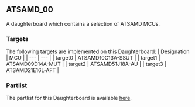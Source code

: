 ## ATSAMD_00
A daughterboard which contains a selection of ATSAMD MCUs.

### Targets
The following targets are implemented on this Daughterboard:
| Designation | MCU |
| --- | --- |
| target0 | ATSAMD10C13A-SSUT |
| target1 | ATSAMD09D14A-MUT |
| target2 | ATSAMD51J18A-AU |
| target3 | ATSAMD21E16L-AFT |

### Partlist
The partlist for this Daughterboard is available [here](https://octopart.com/bom-tool/9WbPLhTP).